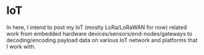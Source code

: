 # IoT
In here, I intend to post my IoT (mostly LoRa/LoRaWAN for now) related work from embedded hardware devices/sensors/end-nodes/gateways to decoding/encoding payload data on various IoT network and platforms that I work with.
